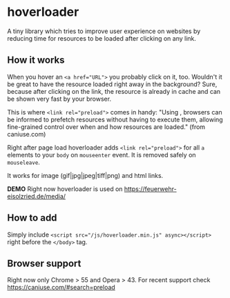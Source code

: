 # hoverloader
A tiny library which tries to improve user experience on websites by reducing time for resources to be loaded after clicking on any link.

## How it works
When you hover an `<a href="URL">` you probably click on it, too. Wouldn't it be great to have the resource loaded right away in the background?
Sure, because after clicking on the link, the resource is already in cache and can be shown very fast by your browser.

This is where `<link rel="preload">` comes in handy:
"Using <link rel="preload">, browsers can be informed to prefetch resources without having to execute them, allowing fine-grained control over when and how resources are loaded." (from caniuse.com)

Right after page load hoverloader adds `<link rel="preload">` for all `a` elements to your `body` on `mouseenter` event. It is removed safely on `mouseleave`.

It works for image (gif|jpg|jpeg|tiff|png) and html links.

**DEMO**
Right now hoverloader is used on https://feuerwehr-eisolzried.de/media/

## How to add
Simply include `<script src="/js/hoverloader.min.js" async></script>` right before the `</body>` tag.

## Browser support
Right now only Chrome > 55 and Opera > 43.
For recent support check https://caniuse.com/#search=preload
